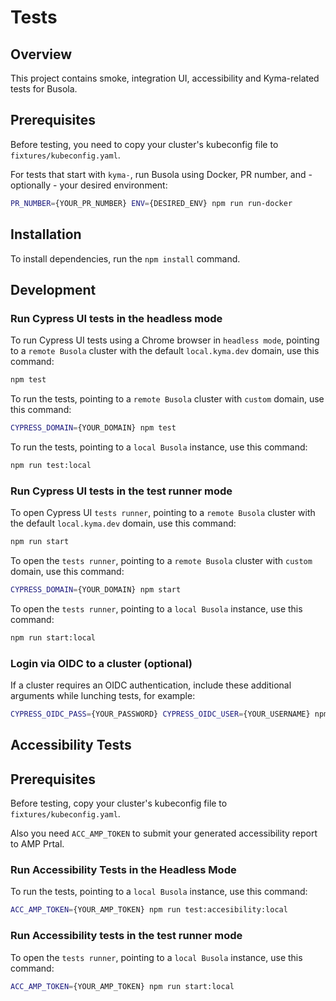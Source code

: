 # Tests

## Overview

This project contains smoke, integration UI, accessibility and Kyma-related tests for Busola.

## Prerequisites

Before testing, you need to copy your cluster's kubeconfig file to `fixtures/kubeconfig.yaml`.

For tests that start with `kyma-`, run Busola using Docker, PR number, and - optionally - your desired environment:

```bash
PR_NUMBER={YOUR_PR_NUMBER} ENV={DESIRED_ENV} npm run run-docker
```

## Installation

To install dependencies, run the `npm install` command.

## Development

### Run Cypress UI tests in the headless mode

To run Cypress UI tests using a Chrome browser in `headless mode`,
pointing to a `remote Busola` cluster with the default `local.kyma.dev` domain, use this command:

```bash
npm test
```

To run the tests, pointing to a `remote Busola` cluster with `custom` domain, use this command:

```bash
CYPRESS_DOMAIN={YOUR_DOMAIN} npm test
```

To run the tests, pointing to a `local Busola` instance, use this command:

```bash
npm run test:local
```

### Run Cypress UI tests in the test runner mode

To open Cypress UI `tests runner`,
pointing to a `remote Busola` cluster with the default `local.kyma.dev` domain, use this command:

```bash
npm run start
```

To open the `tests runner`, pointing to a `remote Busola` cluster with `custom` domain, use this command:

```bash
CYPRESS_DOMAIN={YOUR_DOMAIN} npm start
```

To open the `tests runner`, pointing to a `local Busola` instance, use this command:

```bash
npm run start:local
```

### Login via OIDC to a cluster (optional)

If a cluster requires an OIDC authentication, include these additional arguments while lunching tests, for example:

```bash
CYPRESS_OIDC_PASS={YOUR_PASSWORD} CYPRESS_OIDC_USER={YOUR_USERNAME} npm start
```

## Accessibility Tests

## Prerequisites

Before testing, copy your cluster's kubeconfig file to `fixtures/kubeconfig.yaml`.

Also you need `ACC_AMP_TOKEN` to submit your generated accessibility report to AMP Prtal.

### Run Accessibility Tests in the Headless Mode

To run the tests, pointing to a `local Busola` instance, use this command:

```bash
ACC_AMP_TOKEN={YOUR_AMP_TOKEN} npm run test:accesibility:local
```

### Run Accessibility tests in the test runner mode

To open the `tests runner`, pointing to a `local Busola` instance, use this command:

```bash
ACC_AMP_TOKEN={YOUR_AMP_TOKEN} npm run start:local
```
